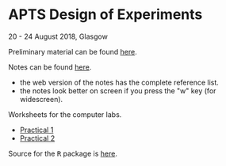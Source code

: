 # APTS Design of Experiments

20 - 24 August 2018, Glasgow

Preliminary material can be found [here](preliminary/doe_preliminary.html).

Notes can be found [here](notes/doe.html).

  - the web version of the notes has the complete reference list.
  - the notes look better on screen if you press the "w" key (for widescreen).

Worksheets for the computer labs.

  - [Practical 1](practicals/doe_practical1.html)
  - [Practical 2](practicals/doe_practical2.html)

Source for the <tt>R</tt> package is [here](https://github.com/statsdavew/apts.doe).
